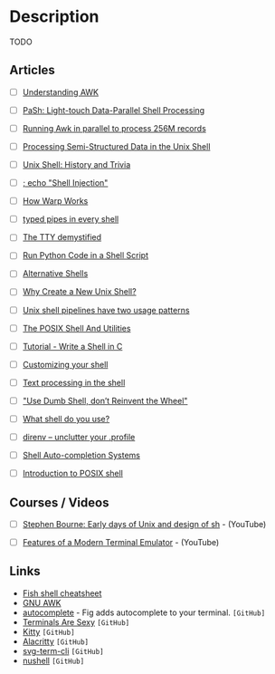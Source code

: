 # Description

TODO


## Articles

- [ ] [Understanding AWK](https://earthly.dev/blog/awk-examples/)
- [ ] [PaSh: Light-touch Data-Parallel Shell Processing](https://www.micahlerner.com/2021/07/31/pash-light-touch-data-parallel-shell-processing.html)
- [ ] [Running Awk in parallel to process 256M records](https://ketancmaheshwari.github.io/posts/2020/05/24/SMC18-Data-Challenge-4.html)
- [ ] [Processing Semi-Structured Data in the Unix Shell](http://www.weaselhat.com/2021/06/29/processing-semi-structured-data-in-the-unix-shell/)
- [ ] [Unix Shell: History and Trivia](https://www.oilshell.org/blog/2021/08/history-trivia.html)
- [ ] [; echo "Shell Injection"](https://matklad.github.io/2021/07/30/shell-injection.html)
- [ ] [How Warp Works](https://blog.warp.dev/how-warp-works/)
- [ ] [typed pipes in every shell](http://joeyh.name/blog/entry/typed_pipes_in_every_shell/)
- [ ] [The TTY demystified](http://www.linusakesson.net/programming/tty/index.php)
- [ ] [Run Python Code in a Shell Script](https://trstringer.com/python-in-shell-script/)
- [ ] [Alternative Shells](https://github.com/oilshell/oil/wiki/Alternative-Shells)
- [ ] [Why Create a New Unix Shell?](http://www.oilshell.org/blog/2021/01/why-a-new-shell.html)
- [ ] [Unix shell pipelines have two usage patterns](https://utcc.utoronto.ca/~cks/space/blog/unix/ShellPipesTwoUsages)
- [ ] [The POSIX Shell And Utilities](http://shellhaters.org/)
- [ ] [Tutorial - Write a Shell in C](https://brennan.io/2015/01/16/write-a-shell-in-c/)
- [ ] [Customizing your shell](https://blog.balthazar-rouberol.com/customizing-your-shell.html)
- [ ] [Text processing in the shell](https://blog.balthazar-rouberol.com/text-processing-in-the-shell)
- [ ] ["Use Dumb Shell, don’t Reinvent the Wheel"](https://ilya-sher.org/2020/01/04/use-dumb-shell-dont-reinvent-the-wheel/)
- [ ] [What shell do you use?](https://lobste.rs/s/tjjfnz/what_shell_do_you_use)
- [ ] [direnv – unclutter your .profile](https://direnv.net/)
- [ ] [Shell Auto-completion Systems](https://dundalek.com/entropic/shell-auto-completion/)
- [ ] [Introduction to POSIX shell](https://drewdevault.com/2018/02/05/Introduction-to-POSIX-shell.html)


## Courses / Videos

- [ ] [Stephen Bourne: Early days of Unix and design of sh](https://youtu.be/2kEJoWfobpA) - (YouTube)
- [ ] [Features of a Modern Terminal Emulator](https://youtu.be/9DgQqDnYNyQ) - (YouTube)


## Links

- [Fish shell cheatsheet](https://devhints.io/fish-shell)
- [GNU AWK](https://learnbyexample.github.io/learn_gnuawk/preface.html)
- [autocomplete](https://github.com/withfig/autocomplete) - Fig adds autocomplete to your terminal. `[GitHub]`
- [Terminals Are Sexy](https://terminalsare.sexy/) `[GitHub]`
- [Kitty](https://github.com/kovidgoyal/kitty) `[GitHub]`
- [Alacritty](https://github.com/alacritty/alacritty) `[GitHub]`
- [svg-term-cli](https://github.com/marionebl/svg-term-cli) `[GitHub]`
- [nushell](https://github.com/nushell/nushell) `[GitHub]`
